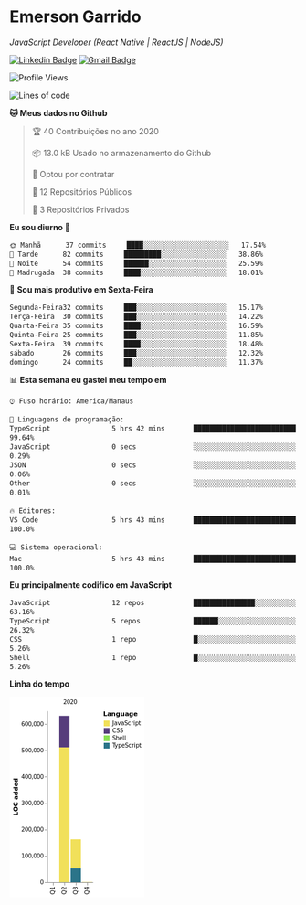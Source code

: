 # Emerson **Garrido**

*JavaScript Developer (React Native | ReactJS | NodeJS)*

[![Linkedin Badge](https://img.shields.io/badge/-Emerson%20Garrido-201B2D?style=flat-square&logo=Linkedin&logoColor=white&link=https://www.linkedin.com/in/emersongarrido/)](https://www.linkedin.com/in/emersongarrido/) 
[![Gmail Badge](https://img.shields.io/badge/-suportegarrido@gmail.com-201B2D?style=flat-square&logo=Gmail&logoColor=white&link=mailto:suportegarrido@gmail.com)](mailto:suportegarrido@gmail.com)


<!--START_SECTION:waka-->
![Profile Views](http://img.shields.io/badge/Visualizac%C3%B5es%20do%20perfil-5-blue)

![Lines of code](https://img.shields.io/badge/Desde%20o%20Hello%20World%20eu%20escrevi-1.5%20million%20linhas%20de%20c%C3%B3digo-blue)

**🐱 Meus dados no Github** 

> 🏆 40 Contribuições no ano 2020
 > 
> 📦 13.0 kB Usado no armazenamento do Github 
 > 
> 💼 Optou por contratar
 > 
> 📜 12 Repositórios Públicos
 > 
> 🔑 3 Repositórios Privados 

**Eu sou diurno 🐤** 

```text
🌞 Manhã      37 commits     ████░░░░░░░░░░░░░░░░░░░░░   17.54% 
🌆 Tarde      82 commits     █████████░░░░░░░░░░░░░░░░   38.86% 
🌃 Noite      54 commits     ██████░░░░░░░░░░░░░░░░░░░   25.59% 
🌙 Madrugada  38 commits     ████░░░░░░░░░░░░░░░░░░░░░   18.01%

```
📅 **Sou mais produtivo em Sexta-Feira** 

```text
Segunda-Feira32 commits     ███░░░░░░░░░░░░░░░░░░░░░░   15.17% 
Terça-Feira  30 commits     ███░░░░░░░░░░░░░░░░░░░░░░   14.22% 
Quarta-Feira 35 commits     ████░░░░░░░░░░░░░░░░░░░░░   16.59% 
Quinta-Feira 25 commits     ███░░░░░░░░░░░░░░░░░░░░░░   11.85% 
Sexta-Feira  39 commits     ████░░░░░░░░░░░░░░░░░░░░░   18.48% 
sábado       26 commits     ███░░░░░░░░░░░░░░░░░░░░░░   12.32% 
domingo      24 commits     ██░░░░░░░░░░░░░░░░░░░░░░░   11.37%

```


📊 **Esta semana eu gastei meu tempo em** 

```text
⌚︎ Fuso horário: America/Manaus

💬 Linguagens de programação: 
TypeScript               5 hrs 42 mins       █████████████████████████   99.64% 
JavaScript               0 secs              ░░░░░░░░░░░░░░░░░░░░░░░░░   0.29% 
JSON                     0 secs              ░░░░░░░░░░░░░░░░░░░░░░░░░   0.06% 
Other                    0 secs              ░░░░░░░░░░░░░░░░░░░░░░░░░   0.01%

🔥 Editores: 
VS Code                  5 hrs 43 mins       █████████████████████████   100.0%

💻 Sistema operacional: 
Mac                      5 hrs 43 mins       █████████████████████████   100.0%

```

**Eu principalmente codifico em JavaScript** 

```text
JavaScript               12 repos            ███████████████░░░░░░░░░░   63.16% 
TypeScript               5 repos             ██████░░░░░░░░░░░░░░░░░░░   26.32% 
CSS                      1 repo              █░░░░░░░░░░░░░░░░░░░░░░░░   5.26% 
Shell                    1 repo              █░░░░░░░░░░░░░░░░░░░░░░░░   5.26%

```


**Linha do tempo**

![Chart not found](https://github.com/EmersonGarrido/EmersonGarrido/blob/master/charts/bar_graph.png) 


<!--END_SECTION:waka-->